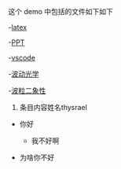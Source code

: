 这个 demo 中包括的文件如下如下

-[latex](./2022/办公工具-LaTex.md)

-[PPT](./2022/办公工具-PPT.md)

-[vscode](./2022/办公工具-vscode.md)

-[波动光学](./2022/大学物理-波动光学.md "hello")

-[波粒二象性](./2022/大学物理-波粒二象性.md)

1. 条目内容姓名thysrael
   
- 你好
  
  - 我不好啊
    
- 为啥你不好
  
